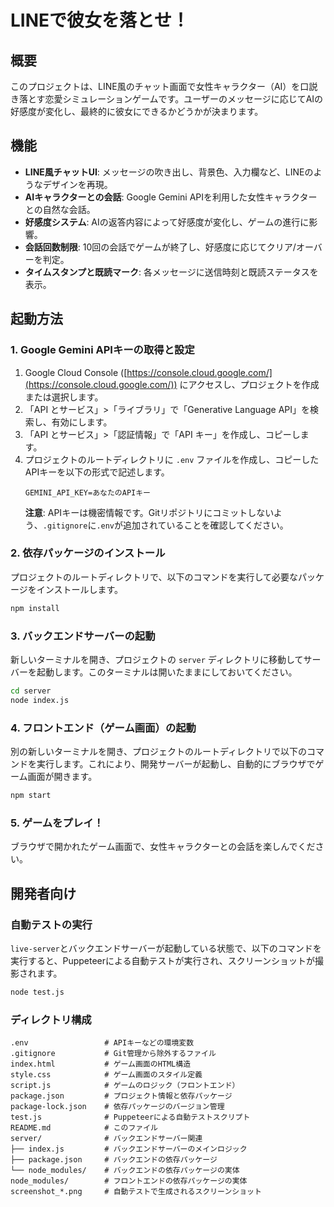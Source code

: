 # LINEで彼女を落とせ！

## 概要

このプロジェクトは、LINE風のチャット画面で女性キャラクター（AI）を口説き落とす恋愛シミュレーションゲームです。ユーザーのメッセージに応じてAIの好感度が変化し、最終的に彼女にできるかどうかが決まります。

## 機能

- **LINE風チャットUI**: メッセージの吹き出し、背景色、入力欄など、LINEのようなデザインを再現。
- **AIキャラクターとの会話**: Google Gemini APIを利用した女性キャラクターとの自然な会話。
- **好感度システム**: AIの返答内容によって好感度が変化し、ゲームの進行に影響。
- **会話回数制限**: 10回の会話でゲームが終了し、好感度に応じてクリア/オーバーを判定。
- **タイムスタンプと既読マーク**: 各メッセージに送信時刻と既読ステータスを表示。

## 起動方法

### 1. Google Gemini APIキーの取得と設定

1.  Google Cloud Console ([https://console.cloud.google.com/](https://console.cloud.google.com/)) にアクセスし、プロジェクトを作成または選択します。
2.  「API とサービス」>「ライブラリ」で「Generative Language API」を検索し、有効にします。
3.  「API とサービス」>「認証情報」で「API キー」を作成し、コピーします。
4.  プロジェクトのルートディレクトリに `.env` ファイルを作成し、コピーしたAPIキーを以下の形式で記述します。
    ```
    GEMINI_API_KEY=あなたのAPIキー
    ```
    **注意**: APIキーは機密情報です。Gitリポジトリにコミットしないよう、`.gitignore`に`.env`が追加されていることを確認してください。

### 2. 依存パッケージのインストール

プロジェクトのルートディレクトリで、以下のコマンドを実行して必要なパッケージをインストールします。

```bash
npm install
```

### 3. バックエンドサーバーの起動

新しいターミナルを開き、プロジェクトの `server` ディレクトリに移動してサーバーを起動します。このターミナルは開いたままにしておいてください。

```bash
cd server
node index.js
```

### 4. フロントエンド（ゲーム画面）の起動

別の新しいターミナルを開き、プロジェクトのルートディレクトリで以下のコマンドを実行します。これにより、開発サーバーが起動し、自動的にブラウザでゲーム画面が開きます。

```bash
npm start
```

### 5. ゲームをプレイ！

ブラウザで開かれたゲーム画面で、女性キャラクターとの会話を楽しんでください。

## 開発者向け

### 自動テストの実行

`live-server`とバックエンドサーバーが起動している状態で、以下のコマンドを実行すると、Puppeteerによる自動テストが実行され、スクリーンショットが撮影されます。

```bash
node test.js
```

### ディレクトリ構成

```
.env                 # APIキーなどの環境変数
.gitignore           # Git管理から除外するファイル
index.html           # ゲーム画面のHTML構造
style.css            # ゲーム画面のスタイル定義
script.js            # ゲームのロジック（フロントエンド）
package.json         # プロジェクト情報と依存パッケージ
package-lock.json    # 依存パッケージのバージョン管理
test.js              # Puppeteerによる自動テストスクリプト
README.md            # このファイル
server/              # バックエンドサーバー関連
├── index.js         # バックエンドサーバーのメインロジック
├── package.json     # バックエンドの依存パッケージ
└── node_modules/    # バックエンドの依存パッケージの実体
node_modules/        # フロントエンドの依存パッケージの実体
screenshot_*.png     # 自動テストで生成されるスクリーンショット
```
